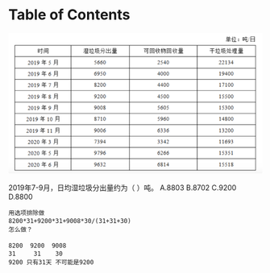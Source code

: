# Table of Contents



![image-20240923220616649](.images/image-20240923220616649.png)

2019年7-9月，日均湿垃圾分出量约为（ ）吨。
A.8803
B.8702
C.9200
D.8800

```
用选项排除做
8200*31+9200*31+9008*30/(31+31+30)
怎么做？

8200  9200  9008
31     31    30
9200 只有31天 不可能是9200

```

